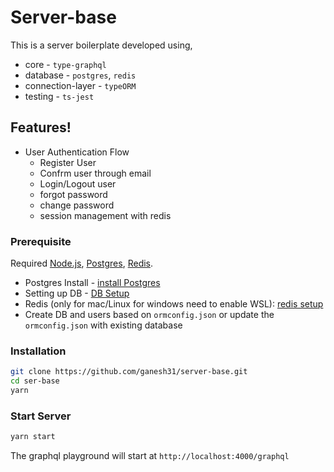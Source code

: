 # Server-base

This is a server boilerplate developed using,

- core - `type-graphql`
- database - `postgres`, `redis`
- connection-layer - `typeORM`
- testing - `ts-jest`

## Features!

- User Authentication Flow
  - Register User
  - Confrm user through email
  - Login/Logout user
  - forgot password
  - change password
  - session management with redis

### Prerequisite

Required [Node.js](https://nodejs.org/), [Postgres](https://www.postgresql.org/), [Redis](https://redis.io/).

- Postgres Install - [install Postgres](http://postgresguide.com/setup/install.html)
- Setting up DB - [DB Setup](https://medium.com/coding-blocks/creating-user-database-and-adding-access-on-postgresql-8bfcd2f4a91e)
- Redis (only for mac/Linux for windows need to enable WSL): [redis setup](https://auth0.com/blog/introduction-to-redis-install-cli-commands-and-data-types/)
- Create DB and users based on `ormconfig.json` or update the `ormconfig.json` with existing database

### Installation

```sh
git clone https://github.com/ganesh31/server-base.git
cd ser-base
yarn
```

### Start Server

```sh
yarn start
```

The graphql playground will start at `http://localhost:4000/graphql`
